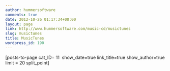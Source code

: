```yaml
---
author: hummersoftware
comments: true
date: 2012-10-26 01:17:34+00:00
layout: page
link: http://www.hummersoftware.com/music-cd/musictunes
slug: musictunes
title: MusicTunes
wordpress_id: 190
---
```


[posts-to-page cat_ID= 11  show_date=true link_title=true show_author=true limit = 20 split_point]
